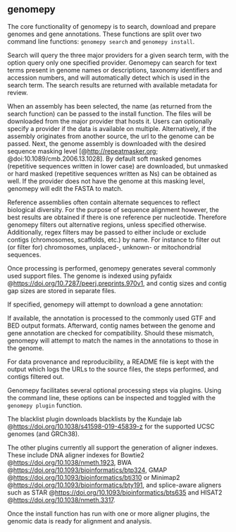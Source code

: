 ## genomepy
The core functionality of genomepy is to search, download and prepare genomes and gene annotations.
These functions are split over two command line functions: `genomepy search` and `genomepy install`.

<!-- ### Search -->
Search will query the three major providers for a given search term, with the option query only one specified provider.
Genomepy can search for text terms present in genome names or descriptions, taxonomy identifiers and accession numbers, and will automatically detect which is used in the search term.
The search results are returned with available metadata for review.

<!-- ### Install -->
When an assembly has been selected, the name (as returned from the search function) can be passed to the install function.
The files will be downloaded from the major provider that hosts it.
Users can optionally specify a provider if the data is available on multiple.
Alternatively, if the assembly originates from another source, the url to the genome can be passed.
Next, the genome assembly is downloaded with the desired sequence masking level [@http://repeatmasker.org; @doi:10.1089/cmb.2006.13.1028].
By default soft masked genomes (repetitive sequences written in lower case) are downloaded, but unmasked or hard masked (repetitive sequences written as Ns) can be obtained as well.
If the provider does not have the genome at this masking level, genomepy will edit the FASTA to match.

Reference assemblies often contain alternate sequences to reflect biological diversity.
For the purpose of sequence alignment however, the best results are obtained if there is one reference per nucleotide.
Therefore genomepy filters out alternative regions, unless specified otherwise.
Additionally, regex filters may be passed to either include or exclude contigs (chromosomes, scaffolds, etc.) by name.
For instance to filter out (or filter for) chromosomes, unplaced-, unknown- or mitochondrial sequences.

Once processing is performed, genomepy generates several commonly used support files.
The genome is indexed using pyfaidx @https://doi.org/10.7287/peerj.preprints.970v1, and contig sizes and contig gap sizes are stored in separate files.

If specified, genomepy will attempt to download a gene annotation:
<!-- genomepy will search the database for a GFF, GTF, BED or (for UCSC only) text format gene annotation. -->
<!-- The annotation is then processed to the commonly used GTF and BED output formats using publicly available conversion tools @http://hgdownload.cse.ucsc.edu/admin/exe. -->
If available, the annotation is processed to the commonly used GTF and BED output formats.
Afterward, contig names between the genome and gene annotation are checked for compatibility.
Should these mismatch, genomepy will attempt to match the names in the annotations to those in the genome.

For data provenance and reproducibility, a README file is kept with the output which logs the URLs to the source files, the steps performed, and contigs filtered out.

<!-- ### Plugins -->
Genomepy facilitates several optional processing steps via plugins.
Using the command line, these options can be inspected and toggled with the `genomepy plugin` function.
<!-- Enabled plugins will execute upon (re)running the install function. -->

The blacklist plugin downloads blacklists by the Kundaje lab @https://doi.org/10.1038/s41598-019-45839-z for the supported UCSC genomes (and GRCh38).
<!-- If no blacklist is available the program will proceed after giving a warning. -->
<!--  -->
The other plugins currently all support the generation of aligner indexes.
These include DNA aligner indexes for Bowtie2 @https://doi.org/10.1038/nmeth.1923, BWA @https://doi.org/10.1093/bioinformatics/btp324, GMAP @https://doi.org/10.1093/bioinformatics/bti310 or Minimap2 @https://doi.org/10.1093/bioinformatics/bty191, and splice-aware aligners such as STAR @https://doi.org/10.1093/bioinformatics/bts635 and HISAT2 @https://doi.org/10.1038/nmeth.3317.
<!-- The splice-aware aligners function both with and without gene annotations. -->
<!-- Should no gene annotation be downloaded, the program will issue a warning and proceed to generate a splice-unaware index. -->

<!-- ### Ready, set & science! -->
Once the install function has run with one or more aligner plugins, the genomic data is ready for alignment and analysis.
